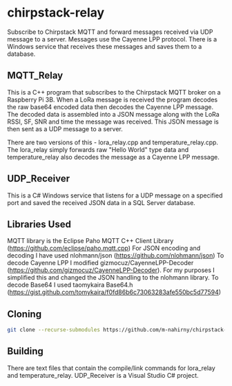 # chirpstack-relay
Subscribe to Chirpstack MQTT and forward messages received via UDP message to a server. Messages use the Cayenne LPP protocol. There is a Windows service that receives these messages and saves them to a database.

## MQTT_Relay

This is a C++ program that subscribes to the Chirpstack MQTT broker on a Raspberry Pi 3B. When a LoRa message is received the program decodes the raw base64 encoded data then decodes the Cayenne LPP message. The decoded data is assembled into a JSON message along with the LoRa RSSI, SF, SNR and time the message was received. This JSON message is then sent as a UDP message to a server.

There are two versions of this - lora_relay.cpp and temperature_relay.cpp. The lora_relay simply forwards raw "Hello World" type data and temperature_relay also decodes the message as a Cayenne LPP message.

## UDP_Receiver

This is a C# Windows service that listens for a UDP message on a specified port and saved the received JSON data in a SQL Server database.

## Libraries Used

MQTT library is the Eclipse Paho MQTT C++ Client Library (https://github.com/eclipse/paho.mqtt.cpp)
For JSON encoding and decoding I have used nlohmann/json (https://github.com/nlohmann/json)
To decode Cayenne LPP I modified gizmocuz/CayenneLPP-Decoder (https://github.com/gizmocuz/CayenneLPP-Decoder). For my purposes I simplified this and changed the JSON handling to the nlohmann library.
To decode Base64 I used taomykaira Base64.h (https://gist.github.com/tomykaira/f0fd86b6c73063283afe550bc5d77594)

## Cloning

```sh
git clone --recurse-submodules https://github.com/m-nahirny/chirpstack-relay.git 
```

## Building

There are text files that contain the compile/link commands for lora_relay and temperature_relay. UDP_Receiver is a Visual Studio C# project.

